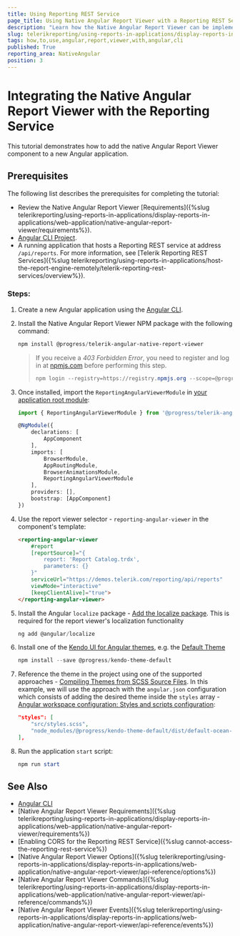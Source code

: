 ```yaml
---
title: Using Reporting REST Service
page_title: Using Native Angular Report Viewer with a Reporting REST Service
description: "Learn how the Native Angular Report Viewer can be implemented in an Angular application that connects to a Reporting service with a few simple steps."
slug: telerikreporting/using-reports-in-applications/display-reports-in-applications/web-application/native-angular-report-viewer/how-to-use-with-reporting-service
tags: how,to,use,angular,report,viewer,with,angular,cli
published: True
reporting_area: NativeAngular
position: 3
---
```


# Integrating the Native Angular Report Viewer with the Reporting Service

This tutorial demonstrates how to add the native Angular Report Viewer component to a new Angular application.

## Prerequisites

The following list describes the prerequisites for completing the tutorial:

- Review the Native Angular Report Viewer [Requirements]({%slug telerikreporting/using-reports-in-applications/display-reports-in-applications/web-application/native-angular-report-viewer/requirements%}).
- [Angular CLI Project](https://angular.io/cli).
- A running application that hosts a Reporting REST service at address `/api/reports`. For more information, see [Telerik Reporting REST Services]({%slug telerikreporting/using-reports-in-applications/host-the-report-engine-remotely/telerik-reporting-rest-services/overview%}).

### Steps:

1.  Create a new Angular application using the [Angular CLI](https://angular.io/cli).
1.  Install the Native Angular Report Viewer NPM package with the following command:

    ```powershell
    npm install @progress/telerik-angular-native-report-viewer
    ```

    > If you receive a _403 Forbidden Error_, you need to register and log in at [npmjs.com](https://www.npmjs.com/) before performing this step.
    >
    > ```powershell
    > npm login --registry=https://registry.npmjs.org --scope=@progress
    > ```

1.  Once installed, import the `ReportingAngularViewerModule` in [your application root module](https://angular.io/guide/ngmodules#!#angular-modularity):

    ```TypeScript
    import { ReportingAngularViewerModule } from '@progress/telerik-angular-native-report-viewer';

    @NgModule({
    	declarations: [
    		AppComponent
    	],
    	imports: [
    		BrowserModule,
    		AppRoutingModule,
    		BrowserAnimationsModule,
    		ReportingAngularViewerModule
    	],
    	providers: [],
    	bootstrap: [AppComponent]
    })
    ```

1.  Use the report viewer selector - `reporting-angular-viewer` in the component's template:

    ```HTML
    <reporting-angular-viewer
    	#report
    	[reportSource]="{
    		report: 'Report Catalog.trdx',
    		parameters: {}
    	}"
    	serviceUrl="https://demos.telerik.com/reporting/api/reports"
    	viewMode="interactive"
    	[keepClientAlive]="true">
    </reporting-angular-viewer>
    ```

1.  Install the Angular `localize` package - [Add the localize package](https://angular.io/guide/i18n-common-add-package#add-the-localize-package). This is required for the report viewer's localization functionality

    ```powershell
    ng add @angular/localize
    ```

1.  Install one of the [Kendo UI for Angular themes](https://www.telerik.com/kendo-angular-ui/components/styling/), e.g. the [Default Theme](https://www.telerik.com/kendo-angular-ui/components/styling/theme-default/)

    ```powershell
    npm install --save @progress/kendo-theme-default
    ```

1.  Reference the theme in the project using one of the supported approaches - [Compiling Themes from SCSS Source Files](https://www.telerik.com/kendo-angular-ui/components/styling/#toc-compiling-themes-from-scss-source-files). In this example, we will use the approach with the `angular.json` configuration which consists of adding the desired theme inside the `styles` array - [Angular workspace configuration: Styles and scripts configuration](https://angular.io/guide/workspace-config#styles-and-scripts-configuration):

    ```JSON
    "styles": [
    	"src/styles.scss",
    	"node_modules/@progress/kendo-theme-default/dist/default-ocean-blue.scss"
    ],
    ```

1.  Run the application `start` script:

    ```powershell
    npm run start
    ```

## See Also

- [Angular CLI](https://angular.io/cli)
- [Native Angular Report Viewer Requirements]({%slug telerikreporting/using-reports-in-applications/display-reports-in-applications/web-application/native-angular-report-viewer/requirements%})
- [Enabling CORS for the Reporting REST Service]({%slug cannot-access-the-reporting-rest-service%})
- [Native Angular Report Viewer Options]({%slug telerikreporting/using-reports-in-applications/display-reports-in-applications/web-application/native-angular-report-viewer/api-reference/options%})
- [Native Angular Report Viewer Commands]({%slug telerikreporting/using-reports-in-applications/display-reports-in-applications/web-application/native-angular-report-viewer/api-reference/commands%})
- [Native Angular Report Viewer Events]({%slug telerikreporting/using-reports-in-applications/display-reports-in-applications/web-application/native-angular-report-viewer/api-reference/events%})
